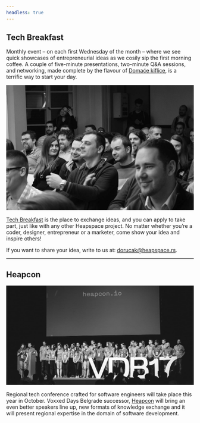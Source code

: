 ```yaml
---
headless: true
---
```


## Tech Breakfast

Monthly event – on each first Wednesday of the month – where we see quick showcases of entrepreneurial ideas as we cosily sip the first morning coffee. A couple of five-minute presentations, two-minute Q&A sessions, and networking, made complete by the flavour of [Domaće kiflice](http://domacekiflice.rs/), is a terrific way to start your day.

![](td.jpg)

[Tech Breakfast](https://tehnoloskidorucak.io/ "Tehnološki doručak") is the place to exchange ideas, and you can apply to take part, just like with any other Heapspace project. No matter whether you’re a coder, designer, entrepreneur or a marketer, come show your idea and inspire others!

If you want to share your idea, write to us at: [dorucak@heapspace.rs](mailto:dorucak@heapspace.rs).

---

## Heapcon

![](hc.jpg)

Regional tech conference crafted for software engineers will take place this year in October. Voxxed Days Belgrade successor, [Heapcon](http://heapcon.io/) will bring an even better speakers line up, new formats of knowledge exchange and it will present regional expertise in the domain of software development.
